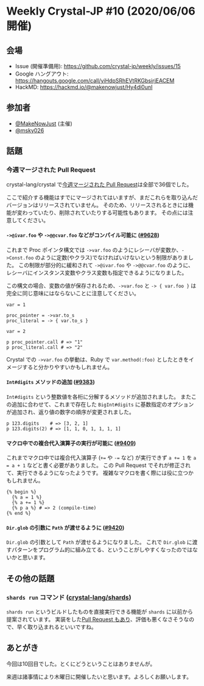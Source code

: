 # Weekly Crystal-JP #10 (2020/06/06開催)

## 会場

- Issue (開催準備用): <https://github.com/crystal-jp/weekly/issues/15>
- Google ハングアウト: <https://hangouts.google.com/call/yiHdpSRhEVtRKGbsirjEACEM>
- HackMD: <https://hackmd.io/@makenowjust/Hy4di0unI>

## 参加者

- [@MakeNowJust][] (主催)
- [@msky026][]

[@MakeNowJust]: https://github.com/MakeNowJust
[@msky026]: https://github.com/msky026

## 話題

### 今週マージされた Pull Request

crystal-lang/crystal で[今週マージされた Pull Request][]は全部で36個でした。

[今週マージされた Pull Request]: https://github.com/crystal-lang/crystal/pulls?q=is%3Apr+is%3Amerged+merged%3A2020-05-30..2020-06-06

ここで紹介する機能はすでにマージされてはいますが、まだこれらを取り込んだバージョンはリリースされていません。
そのため、リリースされるときには機能が変わっていたり、削除されていたりする可能性もあります。
その点には注意してください。

#### `->@ivar.foo` や `->@@cvar.foo` などがコンパイル可能に ([#9628](https://github.com/crystal-lang/crystal/pull/9268))

これまで Proc ポインタ構文では `->var.foo` のようにレシーバが変数か、`->Const.foo` のように定数(やクラス)でなければいけないという制限がありました。
この制限が部分的に緩和されて `->@ivar.foo` や `->@@cvar.foo` のように、レシーバにインスタンス変数やクラス変数も指定できるようになりました。

この構文の場合、変数の値が保存されるため、`->var.foo` と `-> { var.foo }` は完全に同じ意味にはならないことに注意してください。

```crystal
var = 1

proc_pointer = ->var.to_s
proc_literal = -> { var.to_s }

var = 2

p proc_pointer.call # => "1"
p proc_literal.call # => "2"
```

Crystal での `->var.foo` の挙動は、Ruby で `var.method(:foo)` としたときをイメージすると分かりやすいかもしれません。

#### `Int#digits` メソッドの追加 ([#9383](https://github.com/crystal-lang/crystal/pull/9383))

`Int#digits` という整数値を各桁に分解するメソッドが追加されました。
またこの追加に合わせて、これまで存在した `BigInt#digits` に基数指定のオプションが追加され、返り値の数字の順序が変更されました。

```crystal
p 123.digits    # => [3, 2, 1]
p 123.digits(2) # => [1, 1, 0, 1, 1, 1, 1]
```

#### マクロ中での複合代入演算子の実行が可能に ([#9409](https://github.com/crystal-lang/crystal/pull/9409))

これまでマクロ中では複合代入演算子 (`+=` や `-=` など) が実行できず `a += 1` を `a = a + 1` などと書く必要がありました。
この Pull Request でそれが修正されて、実行できるようになったようです。
複雑なマクロを書く際には役に立つかもしれません。

```crystal
{% begin %}
  {% a = 1 %}
  {% a += 1 %}
  {% p a %} # => 2 (compile-time)
{% end %}
```

#### `Dir.glob` の引数に `Path` が渡せるように ([#9420](https://github.com/crystal-lang/crystal/pull/9420))

`Dir.glob` の引数として `Path` が渡せるようになりました。
これで `Dir.glob` に渡すパターンをプログラム的に組み立てる、ということがしやすくなったのではないかと思います。

## その他の話題

### `shards run` コマンド ([crystal-lang/shards](https://github.com/crystal-lang/shards/issues/157))

`shards run` というビルドしたものを直接実行できる機能が `shards` に以前から提案されています。
実装をした[Pull Request もあり](https://github.com/crystal-lang/shards/pull/298)、評価も悪くなさそうなので、早く取り込まれるといいですね。

## あとがき

今回は10回目でした。とくにどうということはありませんが。

来週は諸事情により木曜日に開催したいと思います。よろしくお願いします。

